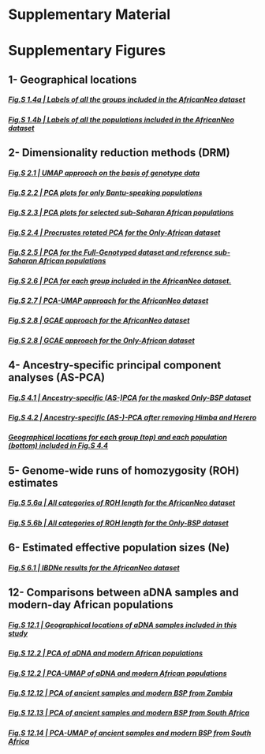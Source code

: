 # Supplementary Material

# Supplementary Figures

## 1- Geographical locations
##### [Fig.S 1.4a | Labels of all the groups included in the AfricanNeo dataset](https://raw.githack.com/Schlebusch-lab/Expansion_of_BSP_Suppl_Material/main/Geographical_Locations/Fig_S_1_4a_Map.html)

##### [Fig.S 1.4b | Labels of all the populations included in the AfricanNeo dataset](https://raw.githack.com/Schlebusch-lab/Expansion_of_BSP_Suppl_Material/main/Geographical_Locations/Fig_S_1_4a_Map.html)


## 2- Dimensionality reduction methods (DRM)

##### [Fig.S 2.1 | UMAP approach on the basis of genotype data](https://raw.githack.com/Schlebusch-lab/Expansion_of_BSP_Suppl_Material/main/DRM/Fig.S_2.1_UMAP_AfricanNeo_DB.html)

##### [Fig.S 2.2 | PCA plots for only Bantu-speaking populations](https://raw.githack.com/Schlebusch-lab/Expansion_of_BSP_Suppl_Material/main/DRM/Fig.S_2.2_PCA_Only-BSP_DB.html)

##### [Fig.S 2.3 | PCA plots for selected sub-Saharan African populations](https://raw.githack.com/Schlebusch-lab/Expansion_of_BSP_Suppl_Material/main/DRM/Fig.S_2.3_PCA_SSA_DB.html)

##### [Fig.S 2.4 | Procrustes rotated PCA for the Only-African dataset](https://raw.githack.com/Schlebusch-lab/Expansion_of_BSP_Suppl_Material/main/DRM/Fig.S_2.4_Procrustes_PCA.html)

##### [Fig.S 2.5 | PCA for the Full-Genotyped dataset and reference sub-Saharan African populations](https://raw.githack.com/Schlebusch-lab/Expansion_of_BSP_Suppl_Material/main/DRM/Fig.S_2.5_PCA_Full-Genotyped_DB.html)

##### [Fig.S 2.6 | PCA for each group included in the AfricanNeo dataset.](https://raw.githack.com/Schlebusch-lab/Expansion_of_BSP_Suppl_Material/main/DRM/Fig.S_2.6_PCA_AfricanNeo_DB.html)

##### [Fig.S 2.7 | PCA-UMAP approach for the AfricanNeo dataset](https://raw.githack.com/Schlebusch-lab/Expansion_of_BSP_Suppl_Material/main/DRM/Fig.S_2.7_PCA.html)

##### [Fig.S 2.8 | GCAE approach for the AfricanNeo dataset](https://raw.githack.com/Schlebusch-lab/Expansion_of_BSP_Suppl_Material/main/DRM/Fig.S_2.8_GCAE_AfricanNeo_DB.html)

##### [Fig.S 2.8 | GCAE approach for the Only-African dataset](https://raw.githack.com/Schlebusch-lab/Expansion_of_BSP_Suppl_Material/main/DRM/Fig.S_2.8_GCAE_Only-African_DB.html)

## 4- Ancestry-specific principal component analyses (AS-PCA)

##### [Fig.S 4.1 | Ancestry-specific (AS-)PCA for the masked Only-BSP dataset](https://raw.githack.com/Schlebusch-lab/Expansion_of_BSP_Suppl_Material/main/AS-PCA/Fig.S_4.1_ASPCA_masked_Only-BSP_DB.html)

##### [Fig.S 4.2 | Ancestry-specific (AS-)-PCA after removing Himba and Herero](https://raw.githack.com/Schlebusch-lab/Expansion_of_BSP_Suppl_Material/main/AS-PCA/Fig.S_4.2_ASPCA_masked_Only-BSP_DB.html)

##### [Geographical locations for each group (top) and each population (bottom) included in Fig.S 4.4](https://raw.githack.com/Schlebusch-lab/Expansion_of_BSP_Suppl_Material/main/AS-PCA/Fig.S_4.4_Map_masked_Only-BSP_DB.html)


## 5- Genome-wide runs of homozygosity (ROH) estimates
##### [Fig.S 5.6a | All categories of ROH length for the AfricanNeo dataset](https://raw.githack.com/Schlebusch-lab/Expansion_of_BSP_Suppl_Material/main/ROH/Fig.S_5.6a_ROH_AfricanNeo_DB.html)

##### [Fig.S 5.6b | All categories of ROH length for the Only-BSP dataset](https://raw.githack.com/Schlebusch-lab/Expansion_of_BSP_Suppl_Material/main/ROH/Fig.S_5.6b_ROH_Only-BSP_DB.html)


## 6- Estimated effective population sizes (Ne)
##### [Fig.S 6.1 | IBDNe results for the AfricanNeo dataset](https://raw.githack.com/Schlebusch-lab/Expansion_of_BSP_Suppl_Material/main/IBDNe/IBDNe_plot.html)


## 12- Comparisons between aDNA samples and modern-day African populations

##### [Fig.S 12.1 | Geographical locations of aDNA samples included in this study](https://raw.githack.com/Schlebusch-lab/Expansion_of_BSP_Suppl_Material/main/aDNA/aDNA_Locations.html)

##### [Fig.S 12.2 | PCA of aDNA and modern African populations](https://raw.githack.com/Schlebusch-lab/Expansion_of_BSP_Suppl_Material/main/aDNA/aDNA_PCA.html)

##### [Fig.S 12.2 | PCA-UMAP of aDNA and modern African populations](https://raw.githack.com/Schlebusch-lab/Expansion_of_BSP_Suppl_Material/main/aDNA/aDNA_PCA-UMAP.html)

##### [Fig.S 12.12 | PCA of ancient samples and modern BSP from Zambia](https://raw.githack.com/Schlebusch-lab/Expansion_of_BSP_Suppl_Material/main/aDNA/aDNA_PCA-Zambia.html)

##### [Fig.S 12.13 | PCA of ancient samples and modern BSP from South Africa](https://raw.githack.com/Schlebusch-lab/Expansion_of_BSP_Suppl_Material/main/aDNA/aDNA_PCA-SouthAfrica.html)

##### [Fig.S 12.14 | PCA-UMAP of ancient samples and modern BSP from South Africa](https://raw.githack.com/Schlebusch-lab/Expansion_of_BSP_Suppl_Material/main/aDNA/aDNA_PCA-UMAP-SouthAfrica.html)






